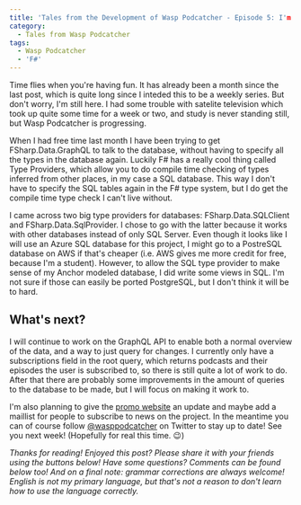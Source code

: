```yaml
---
title: 'Tales from the Development of Wasp Podcatcher - Episode 5: I'm still here'
category:
  - Tales from Wasp Podcatcher
tags:
  - Wasp Podcatcher
  - 'F#'
---
```


Time flies when you're having fun. It has already been a month since the last post, which is quite long since I inteded this to be a weekly series. But don't worry, I'm still here. I had some trouble with satelite television which took up quite some time for a week or two, and study is never standing still, but Wasp Podcatcher is progressing.

When I had free time last month I have been trying to get FSharp.Data.GraphQL to talk to the database, without having to specify all the types in the database again. Luckily F# has a really cool thing called Type Providers, which allow you to do compile time checking of types inferred from other places, in my case a SQL database. This way I don't have to specify the SQL tables again in the F# type system, but I do get the compile time type check I can't live without.

I came across two big type providers for databases: FSharp.Data.SQLClient and FSharp.Data.SqlProvider. I chose to go with the latter because it works with other databases instead of only SQL Server. Even though it looks like I will use an Azure SQL database for this project, I might go to a PostreSQL database on AWS if that's cheaper (i.e. AWS gives me more credit for free, because I'm a student). However, to allow the SQL type provider to make sense of my Anchor modeled database, I did write some views in SQL. I'm not sure if those can easily be ported PostgreSQL, but I don't think it will be to hard.

## What's next?
I will continue to work on the GraphQL API to enable both a normal overview of the data, and a way to just query for changes. I currently only have a subscriptions field in the root query, which returns podcasts and their episodes the user is subscribed to, so there is still quite a lot of work to do. After that there are probably some improvements in the amount of queries to the database to be made, but I will focus on making it work to.

I'm also planning to give the [promo website](https://wasppodcatcher.com) an update and maybe add a maillist for people to subscribe to news on the project. In the meantime you can of course follow [@wasppodcatcher](https://twitter.com/wasppodcatcher) on Twitter to stay up to date! See you next week! (Hopefully for real this time. 😉)

*Thanks for reading! Enjoyed this post? Please share it with your friends using the buttons below! Have some questions? Comments can be found below too! And on a final note: grammar corrections are always welcome! English is not my primary language, but that's not a reason to don't learn how to use the language correctly.*